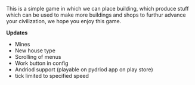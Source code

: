 This is a simple game in which we can place building, which produce stuff which can be used to make more buildings and shops to furthur advance your civilization, we hope you enjoy this game.

**Updates** 
+ Mines
+ New house type
+ Scrolling of menus
+ Work button in config
+ Andriod support (playable on pydriod app on play store)
+ tick limited to specified speed
